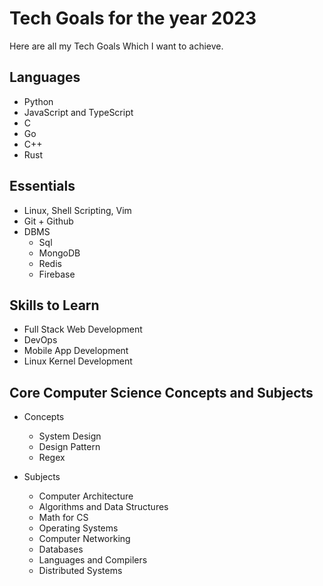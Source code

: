 # Tech Goals for the year 2023

Here are all my Tech Goals Which I want to achieve.

## Languages

- Python
- JavaScript and TypeScript
- C
- Go
- C++
- Rust

## Essentials

- Linux, Shell Scripting, Vim
- Git + Github
- DBMS
  - Sql
  - MongoDB
  - Redis
  - Firebase

## Skills to Learn

- Full Stack Web Development
- DevOps
- Mobile App Development
- Linux Kernel Development

## Core Computer Science Concepts and Subjects

- Concepts

  - System Design
  - Design Pattern
  - Regex

- Subjects
  - Computer Architecture
  - Algorithms and Data Structures
  - Math for CS
  - Operating Systems
  - Computer Networking
  - Databases
  - Languages and Compilers
  - Distributed Systems
